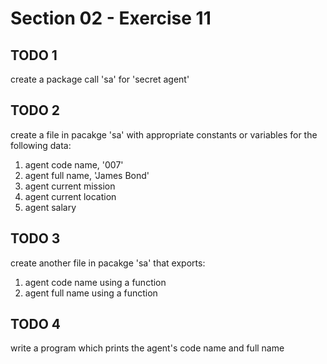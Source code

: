# Section 02 - Exercise 11

## TODO 1

create a package call 'sa' for 'secret agent'

## TODO 2

create a file in pacakge 'sa' with appropriate constants or variables for the following data:

1. agent code name, '007'
2. agent full name, 'James Bond'
3. agent current mission
4. agent current location
5. agent salary

## TODO 3

create another file in pacakge 'sa' that exports:

1. agent code name using a function
2. agent full name using a function

## TODO 4

write a program which prints the agent's code name and full name